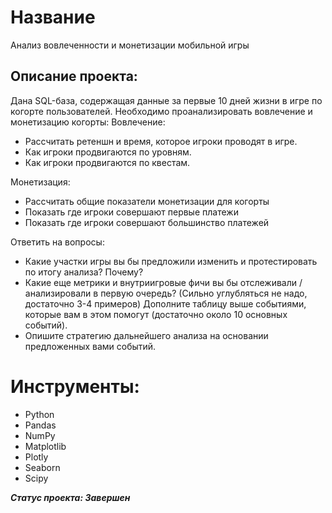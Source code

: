 # Название
Анализ вовлеченности и монетизации мобильной игры

## Описание проекта:
Дана SQL-база, содержащая данные за первые 10 дней жизни в игре по когорте пользователей. Необходимо проанализировать вовлечение и монетизацию когорты:
Вовлечение:

- Рассчитать ретеншн и время, которое игроки проводят в игре.
- Как игроки продвигаются по уровням.
- Как игроки продвигаются по квестам.

Монетизация:

- Рассчитать общие показатели монетизации для когорты
- Показать где игроки совершают первые платежи
- Показать где игроки совершают большинство платежей

Ответить на вопросы: 

- Какие участки игры вы бы предложили изменить и протестировать по итогу анализа? Почему?
- Какие еще метрики и внутриигровые фичи вы бы отслеживали / анализировали в первую очередь? (Сильно углубляться не надо, достаточно 3-4 примеров) Дополните таблицу выше событиями, которые вам в этом помогут (достаточно около 10 основных событий).
- Опишите стратегию дальнейшего анализа на основании предложенных вами событий.


# Инструменты:

- Python
- Pandas
- NumPy
- Matplotlib
- Plotly
- Seaborn
- Scipy

***Статус проекта: Завершен***
